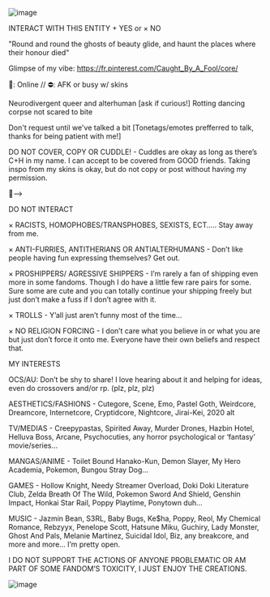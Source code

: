 ![image](https://files.catbox.moe/3b8771.gif)



INTERACT WITH THIS ENTITY   + YES        or        × NO 


"Round and round the ghosts of beauty glide, and haunt the places where their honour died"

Glimpse of my vibe: https://fr.pinterest.com/Caught_By_A_Fool/core/
<!--
**KANNIBALKUNT/KANNIBALKUNT** is a ✨ _special_ ✨ repository because its `README.md` (this file) appears on your GitHub profile.

-->
🌙: Online // ⛔️: AFK or busy w/ skins

Neurodivergent queer and alterhuman [ask if curious!] Rotting dancing corpse not scared to bite

Don't request until we've talked a bit [Tonetags/emotes prefferred to talk, thanks for being patient with me!]

DO NOT COVER, COPY OR CUDDLE! - Cuddles are okay as long as there’s C+H in my name. I can accept to be covered from GOOD friends. Taking inspo from my skins is okay, but do not copy or post without having my permission.

🔪-->

DO NOT INTERACT

× RACISTS, HOMOPHOBES/TRANSPHOBES, SEXISTS, ECT….. Stay away from me.

× ANTI-FURRIES, ANTITHERIANS OR ANTIALTERHUMANS - Don’t like people having fun expressing themselves? Get out.

× PROSHIPPERS/ AGRESSIVE SHIPPERS - I’m rarely a fan of shipping even more in some fandoms. Though I do have a little few rare pairs for some. Sure some are cute and you can totally continue your shipping freely but just don’t make a fuss if I don’t agree with it.

× TROLLS - Y’all just aren’t funny most of the time…

× NO RELIGION FORCING - I don’t care what you believe in or what you are but just don’t force it onto me. Everyone have their own beliefs and respect that.

MY INTERESTS

OCS/AU: Don’t be shy to share! I love hearing about it and helping for ideas, even do crossovers and/or rp. (plz, plz, plz)

AESTHETICS/FASHIONS - Cutegore, Scene, Emo, Pastel Goth, Weirdcore, Dreamcore, Internetcore, Cryptidcore, Nightcore, Jirai-Kei, 2020 alt

TV/MEDIAS - Creepypastas, Spirited Away, Murder Drones, Hazbin Hotel, Helluva Boss, Arcane, Psychocuties, any horror psychological or ‘fantasy’ movie/series…

MANGAS/ANIME - Toilet Bound Hanako-Kun, Demon Slayer, My Hero Academia, Pokemon, Bungou Stray Dog…

GAMES - Hollow Knight, Needy Streamer Overload, Doki Doki Literature Club, Zelda Breath Of The Wild, Pokemon Sword And Shield, Genshin Impact, Honkai Star Rail, Poppy Playtime, Ponytown duh…

MUSIC - Jazmin Bean, S3RL, Baby Bugs, Ke$ha, Poppy, Reol, My Chemical Romance, Rebzyyx, Penelope Scott, Hatsune Miku, Guchiry, Lady Monster, Ghost And Pals, Melanie Martinez, Suicidal Idol, Biz, any breakcore, and more and more… I’m pretty open.

I DO NOT SUPPORT THE ACTIONS OF ANYONE PROBLEMATIC OR AM PART OF SOME FANDOM’S TOXICITY, I JUST ENJOY THE CREATIONS.

![image](https://files.catbox.moe/v6leh7.jpeg)
